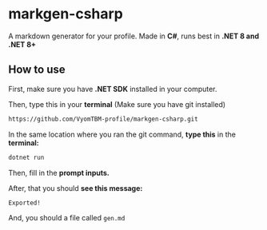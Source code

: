 # markgen-csharp
A markdown generator for your profile. Made in **C#**, runs best in **.NET 8 and .NET 8+**

## How to use

First, make sure you have **.NET SDK** installed in your computer.

Then, type this in your **terminal** (Make sure you have git installed)

```sh
https://github.com/VyomTBM-profile/markgen-csharp.git
```

In the same location where you ran the git command, **type this** in the **terminal:**

```sh
dotnet run
```
Then, fill in the **prompt inputs.**

After, that you should **see this message:**

```sh
Exported!
```

And, you should a file called `gen.md`
